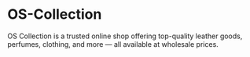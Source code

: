 # OS-Collection
OS Collection is a trusted online shop offering top-quality leather goods, perfumes, clothing, and more — all available at wholesale prices.
